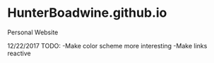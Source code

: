 # HunterBoadwine.github.io
Personal Website

12/22/2017 TODO: 
  -Make color scheme more interesting
  -Make links reactive
